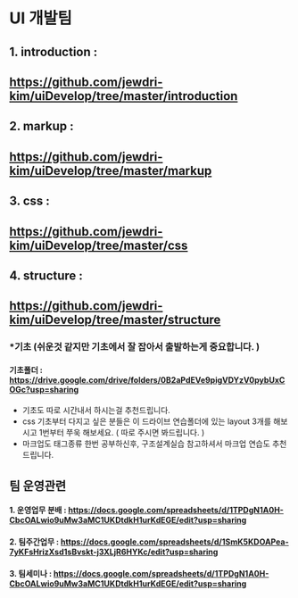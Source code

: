 # UI 개발팀  



## 1. introduction : 

## https://github.com/jewdri-kim/uiDevelop/tree/master/introduction

## 2. markup : 

## https://github.com/jewdri-kim/uiDevelop/tree/master/markup

## 3. css : 

## https://github.com/jewdri-kim/uiDevelop/tree/master/css

## 4. structure  : 

## https://github.com/jewdri-kim/uiDevelop/tree/master/structure









### *기초 (쉬운것 같지만 기초에서 잘 잡아서 출발하는게 중요합니다. )

#### 기초폴더 : https://drive.google.com/drive/folders/0B2aPdEVe9pigVDYzV0pybUxCOGc?usp=sharing

- 기초도 따로 시간내서 하시는걸 추천드립니다.
- css 기초부터 다지고 싶은 분들은 이 드라이브 연습폴더에 있는 layout 3개를 해보시고 1번부터 쭈욱 해보세요. ( 따로 주시면 봐드립니다. )
 - 마크업도 태그종류 한번 공부하신후, 구조설계실습 참고하셔서 마크업 연습도 추천드립니다.





## 팀 운영관련

#### 1. 운영업무 분배 : https://docs.google.com/spreadsheets/d/1TPDgN1A0H-CbcOALwio9uMw3aMC1UKDtdkH1urKdEGE/edit?usp=sharing

#### 2. 팀주간업무 : https://docs.google.com/spreadsheets/d/1SmK5KDOAPea-7yKFsHrizXsd1sBvskt-j3XLjR6HYKc/edit?usp=sharing

#### 3. 팀세미나 : https://docs.google.com/spreadsheets/d/1TPDgN1A0H-CbcOALwio9uMw3aMC1UKDtdkH1urKdEGE/edit?usp=sharing






